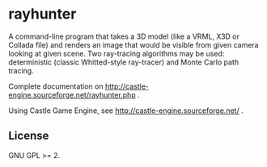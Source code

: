 # rayhunter

A command-line program that takes a 3D model (like a VRML, X3D or Collada file) and renders an image that would be visible from given camera looking at given scene. Two ray-tracing algorithms may be used: deterministic (classic Whitted-style ray-tracer) and Monte Carlo path tracing.

Complete documentation on http://castle-engine.sourceforge.net/rayhunter.php .

Using Castle Game Engine, see http://castle-engine.sourceforge.net/ .

## License

GNU GPL >= 2.
